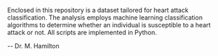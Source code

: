 Enclosed in this repository is a dataset tailored for heart attack classification. The analysis employs machine learning classification algorithms to determine whether an individual is susceptible to a heart attack or not. 
All scripts are implemented in Python.

--
Dr. M. Hamilton
